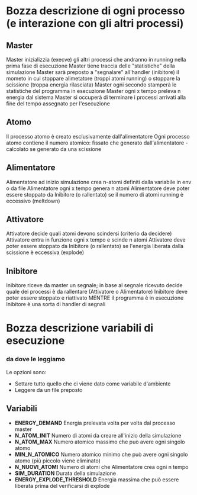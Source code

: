 # Bozza descrizione di ogni processo (e interazione con gli altri processi)

## Master
Master inizializzia (execve) gli altri processi che andranno in running nella prima fase di esecuzione
Master tiene traccia delle "statistiche" della simulazione
Master sarà preposto a "segnalare" all'handler (inibitore) il mometo in cui stoppare alimetatore (troppi atomi running) o stoppare la scissione (troppa energia rilasciata) 
Master ogni secondo stamperà le statistiche del programma in esecuzione
Master ogni x tempo preleva n energia dal sistema
Master si occuperà di terminare i processi arrivati alla fine del tempo assegnato per l'esecuzione

## Atomo
Il processo atomo è creato esclusivamente dall'alimentatore
Ogni processo atomo contiene il numero atomico: fissato che generato dall'alimentatore - calcolato se generato da una scissione

## Alimentatore
Alimentatore ad inizio simulazione crea n-atomi definiti dalla variabile in env o da file
Alimentatore ogni x tempo genera n atomi
Alimentatore deve poter essere stoppato da Inibitore (o rallentato) se il numero di atomi running è eccessivo (meltdown)

## Attivatore
Attivatore decide quali atomi devono scindersi (criterio da decidere)
Attivatore entra in funzione ogni x tempo e scinde n atomi
Attivatore deve poter essere stoppato da Inibitore (o rallentato) se l'energia liberata dalla scissione è eccessiva (explode)

## Inibitore
Inibitore riceve da master un segnale; in base al segnale ricevuto decide quale dei processi è da rallentare (Attivatore o Alimentatore)
Inibitore deve poter essere stoppato e riattivato MENTRE il programma è in esecuzione
Inibitore è una sorta di handler di segnali

# Bozza descrizione variabili di esecuzione

### da dove le leggiamo
Le opzioni sono:
- Settare tutto quello che ci viene dato come variabile d'ambiente 
- Leggere da un file preposto

## Variabili
- **ENERGY_DEMAND**
    Energia prelevata volta per volta dal processo master
- **N_ATOM_INIT**
    Numero di atomi da creare all'inizio della simulazione
- **N_ATOM_MAX**
    Numero atomico massimo che può avere ogni singolo atomo
- **MIN_N_ATOMICO**
    Numero atomico minimo che può avere ogni singolo atomo (più piccolo viene eliminato)
- **N_NUOVI_ATOMI**
    Numero di atomi che Alimentatore crea ogni n tempo
- **SIM_DURATION**
    Durata della simulazione
- **ENERGY_EXPLODE_THRESHOLD**
    Energia massima che può essere liberata prima del verificarsi di explode